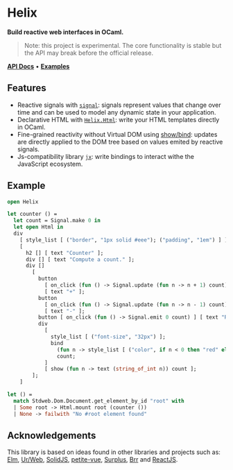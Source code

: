 # Helix

**Build reactive web interfaces in OCaml.**

> Note: this project is experimental. The core functionality is stable but the
> API may break before the official release.

[**API Docs**](https://rizo.github.io/helix/helix/Helix/index.html) • [**Examples**](https://github.com/rizo/helix/tree/master/examples)

## Features

- Reactive signals with
  [`signal`](https://github.com/rizo/signal): signals represent values that change over time and can be used to model any dynamic state in your application.
- Declarative HTML with [`Helix.Html`](https://rizo.github.io/helix/html/Html/index.html): write your HTML templates directly in OCaml.
- Fine-grained reactivity without Virtual DOM using
  [show/bind](https://rizo.github.io/helix/helix/Helix/index.html#reactive-views): updates are directly applied to the DOM tree based on values emited by reactive signals.
- Js-compatibility library [`jx`](https://rizo.github.io/helix/jx/Jx/index.html): write bindings to interact withe the JavaScript ecosystem.


## Example

```ocaml
open Helix

let counter () =
  let count = Signal.make 0 in
  let open Html in
  div
    [ style_list [ ("border", "1px solid #eee"); ("padding", "1em") ] ]
    [
      h2 [] [ text "Counter" ];
      div [] [ text "Compute a count." ];
      div []
        [
          button
            [ on_click (fun () -> Signal.update (fun n -> n + 1) count) ]
            [ text "+" ];
          button
            [ on_click (fun () -> Signal.update (fun n -> n - 1) count) ]
            [ text "-" ];
          button [ on_click (fun () -> Signal.emit 0 count) ] [ text "Reset" ];
          div
            [
              style_list [ ("font-size", "32px") ];
              bind
                (fun n -> style_list [ ("color", if n < 0 then "red" else "blue") ])
                count;
            ]
            [ show (fun n -> text (string_of_int n)) count ];
        ];
    ]

let () =
  match Stdweb.Dom.Document.get_element_by_id "root" with
  | Some root -> Html.mount root (counter ())
  | None -> failwith "No #root element found"
```


## Acknowledgements

This library is based on ideas found in other libraries and projects such as:
[Elm](https://elm-lang.org/), [Ur/Web](http://www.impredicative.com/ur/),
[SolidJS](https://www.solidjs.com/),
[petite-vue](https://github.com/vuejs/petite-vue),
[Surplus](https://github.com/adamhaile/surplus),
[Brr](https://erratique.ch/software/brr) and [ReactJS](https://reactjs.org/).
